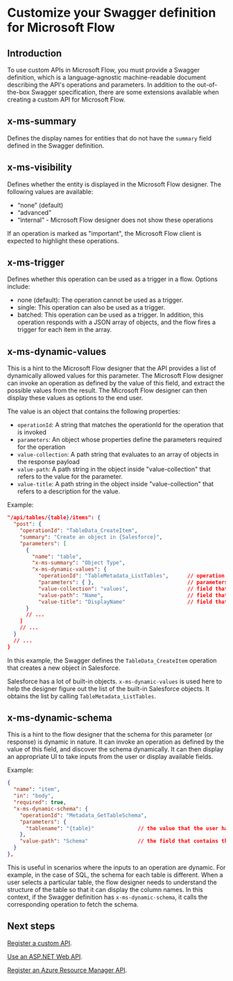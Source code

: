 <properties
	pageTitle="Customize your Swagger definition for Microsoft Flow | Microsoft Flow"
	description="View the schema extensions required by Swagger to work with Microsoft Flow"
	services=""
    suite="flow"
	documentationCenter=""
	authors="camsoper"
	manager="anneta"
	editor=""/>

<tags
   ms.service="flow"
   ms.devlang="na"
   ms.topic="article"
   ms.tgt_pltfrm="na"
   ms.workload="na"
   ms.date="12/06/2016"
   ms.author="casoper"/>

# Customize your Swagger definition for Microsoft Flow

## Introduction

To use custom APIs in Microsoft Flow, you must provide a Swagger definition, which is a language-agnostic machine-readable document describing the API's operations and parameters.  In addition to the out-of-the-box Swagger specification, there are some extensions available when creating a custom API for Microsoft Flow.

## x-ms-summary

Defines the display names for entities that do not have the `summary` field defined in the Swagger definition.

## x-ms-visibility

Defines whether the entity is displayed in the Microsoft Flow designer. The following values are available:

- “none” (default)
- “advanced”
- “internal” - Microsoft Flow designer does not show these operations

If an operation is marked as "important", the Microsoft Flow client is expected to highlight these operations.

## x-ms-trigger

Defines whether this operation can be used as a trigger in a flow. Options include:

- none (default): The operation cannot be used as a trigger.
- single: This operation can also be used as a trigger.
- batched: This operation can be used as a trigger.  In addition, this operation responds with a JSON array of objects, and the flow fires a trigger for each item in the array.


## x-ms-dynamic-values

This is a hint to the Microsoft Flow designer that the API provides a list of dynamically allowed values for this parameter. The Microsoft Flow designer can invoke an operation as defined by the value of this field, and extract the possible values from the result.  The Microsoft Flow designer can then display these values as options to the end user.  

The value is an object that contains the following properties:

- `operationId`: A string that matches the operationId for the operation that is invoked
- `parameters`: An object whose properties define the parameters required for the operation
- `value-collection`: A path string that evaluates to an array of objects in the response payload
- `value-path`: A path string in the object inside "value-collection" that refers to the value for the parameter.
- `value-title`: A path string in the object inside "value-collection" that refers to a description for the value.


Example:

```json
"/api/tables/{table}/items": {
  "post": {
    "operationId": "TableData_CreateItem",
    "summary": "Create an object in {Salesforce}",
    "parameters": [
      {
        "name": "table",
        "x-ms-summary": "Object Type",
        "x-ms-dynamic-values": {
          "operationId": "TableMetadata_ListTables",      // operation that needs to be invoked
          "parameters": { },                              // parameters for the above operation, if any
          "value-collection": "values",                   // field that contains the collection
          "value-path": "Name",                           // field that contains the value
          "value-title": "DisplayName"                    // field that contains a display name for the value
      }
      // ...
    ]
    // ...
  }
  // ...
}
```

In this example, the Swagger defines the `TableData_CreateItem` operation that creates a new object in Salesforce.

Salesforce has a lot of built-in objects. `x-ms-dynamic-values` is used here to help the designer figure out the list of the built-in Salesforce objects. It obtains the list by calling `TableMetadata_ListTables`.

## x-ms-dynamic-schema

This is a hint to the flow designer that the schema for this parameter (or response) is dynamic in nature.  It can invoke an operation as defined by the value of this field, and discover the schema dynamically.  It can then display an appropriate UI to take inputs from the user or display available fields.

Example:

```json
{
  "name": "item",
  "in": "body",
  "required": true,
  "x-ms-dynamic-schema": {
    "operationId": "Metadata_GetTableSchema",
    "parameters": {
      "tablename": "{table}"              // the value that the user has selected from the above parameter
    },
    "value-path": "Schema"                // the field that contains the JSON schema
  }
},
```

This is useful in scenarios where the inputs to an operation are dynamic. For example, in the case of SQL, the schema for each table is different. When a user selects a particular table, the flow designer needs to understand the structure of the table so that it can display the column names. In this context, if the Swagger definition has `x-ms-dynamic-schema`, it calls the corresponding operation to fetch the schema.

## Next steps

[Register a custom API](register-custom-api.md).

[Use an ASP.NET Web API](customapi-web-api-tutorial.md).

[Register an Azure Resource Manager API](customapi-azure-resource-manager-tutorial.md).

